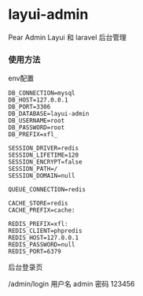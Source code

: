 # layui-admin
Pear Admin Layui 和 laravel 后台管理

### 使用方法

env配置

```
DB_CONNECTION=mysql
DB_HOST=127.0.0.1
DB_PORT=3306
DB_DATABASE=layui-admin
DB_USERNAME=root
DB_PASSWORD=root
DB_PREFIX=xfl_

SESSION_DRIVER=redis
SESSION_LIFETIME=120
SESSION_ENCRYPT=false
SESSION_PATH=/
SESSION_DOMAIN=null

QUEUE_CONNECTION=redis

CACHE_STORE=redis
CACHE_PREFIX=cache:

REDIS_PREFIX=xfl:
REDIS_CLIENT=phpredis
REDIS_HOST=127.0.0.1
REDIS_PASSWORD=null
REDIS_PORT=6379
```
后台登录页

/admin/login  用户名 admin 密码 123456

